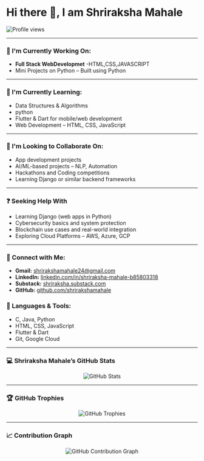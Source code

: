 <h1 align="left">Hi there 👋, I am Shriraksha Mahale</h1>

<p align="left">
  <img src="https://komarev.com/ghpvc/?username=shrirakshamahale&label=Profile%20views&color=0e75b6&style=flat" alt="Profile views"/>
</p>

---

### 🚀 I'm Currently Working On:

- **Full Stack WebDevelopmet** -HTML,CSS,JAVASCRIPT
- Mini Projects on Python  – Built using Python  

---

### 📘 I'm Currently Learning:

- Data Structures & Algorithms  
- python 
- Flutter & Dart for mobile/web development  
- Web Development – HTML, CSS, JavaScript  

---

### 🤝 I'm Looking to Collaborate On:

- App development projects 
- AI/ML-based projects – NLP, Automation
- Hackathons and Coding competitions
- Learning Django or similar backend frameworks  

---

### ❓ Seeking Help With

- Learning Django (web apps in Python)  
- Cybersecurity basics and system protection  
- Blockchain use cases and real-world integration  
- Exploring Cloud Platforms – AWS, Azure, GCP  

---

### 🔗 Connect with Me:

- **Gmail:** shrirakshamahale24@gmail.com  
- **LinkedIn:** [linkedin.com/in/shriraksha-mahale-b85803318](https://linkedin.com/in/shriraksha-mahale-b85803318)  
- **Substack:** [shriraksha.substack.com](https://shriraksha.substack.com)  
- **GitHub:** [github.com/shrirakshamahale](https://github.com/shrirakshamahale)

  

### 🧰 Languages & Tools:

- C, Java, Python  
- HTML, CSS, JavaScript  
- Flutter & Dart  
- Git, Google Cloud  

---

### 💻 Shriraksha Mahale’s GitHub Stats

<p align="center">
  <img src="https://github-readme-stats.vercel.app/api?username=shrirakshamahale&show_icons=true&theme=tokyonight" alt="GitHub Stats"/>
</p>



---

### 🏆 GitHub Trophies

<p align="center">
  <img src="https://github-profile-trophy.vercel.app/?username=shrirakshamahale&theme=gruvbox&no-bg=true&no-frame=true&margin-w=15&margin-h=15" alt="GitHub Trophies"/>
</p>

---

### 📈 Contribution Graph

<p align="center">
  <img src="https://github-readme-activity-graph.vercel.app/graph?username=shrirakshamahale&theme=tokyo-night&area=true" alt="GitHub Contribution Graph"/>
</p>
